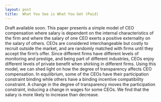 ```yaml
---
layout: post
title:  What You See is What You Get (Paid)
---
```


Draft available soon. This paper presents a simple model of CEO compensation where salary is dependent on the internal characteristics of the firm and where the salary of one CEO exerts a positive externality on the salary of others. CEOs are considered interchangeable but costly to recruit outside the market, and are randomly matched with firms until they accept the firm’s offer. Since different firms have different levels of monitoring and prestige, and being part of different industries, CEOs enjoy different levels of private benefit when shirking in different firms. Using this model, we can shed light on how the degree of transparency affects CEO compensation.
In equilibrium, some of the CEOs have their participation constraint binding while others have a binding incentive compatibility constraint. A change in the degree of transparency moves the participation constraint, inducing a change in wages for some CEOs. We find that the salary is more likely to increase than decrease.